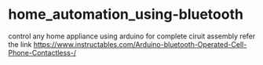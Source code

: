 # home_automation_using-bluetooth
control any home appliance using arduino
for complete ciruit assembly refer the link
https://www.instructables.com/Arduino-bluetooth-Operated-Cell-Phone-Contactless-/
